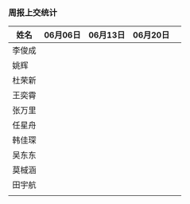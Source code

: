 ### 周报上交统计

| 姓名   | 06月06日 | 06月13日 | 06月20日 |      |
| ------ | -------- | -------- | -------- | ---- |
| 李俊成 |          |          |          |      |
| 姚辉   |          |          |          |      |
| 杜荣新 |          |          |          |      |
| 王奕霄 |          |          |          |      |
| 张万里 |          |          |          |      |
| 任星舟 |          |          |          |      |
| 韩佳琛 |          |          |          |      |
| 吴东东 |          |          |          |      |
| 莫棫涵 |          |          |          |      |
| 田宇航 |          |          |          |      |
|        |          |          |          |      |

